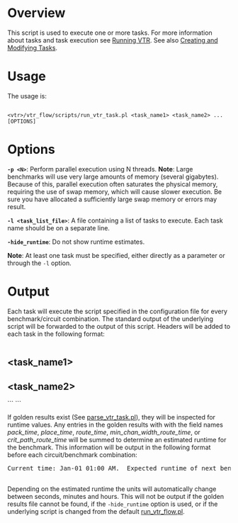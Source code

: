 # Overview #

This script is used to execute one or more tasks.  For more information about tasks and task execution see [Running VTR](RunningVTR.md).  See also [Creating and Modifying Tasks](CreatingTasks.md).

# Usage #
The usage is:
```

<vtr>/vtr_flow/scripts/run_vtr_task.pl <task_name1> <task_name2> ... [OPTIONS]
```

# Options #
**`-p <N>`**: Perform parallel execution using N threads.  **Note**: Large benchmarks will use very large amounts of memory (several gigabytes).  Because of this, parallel execution often saturates the physical memory, requiring the use of swap memory, which will cause slower execution.  Be sure you have allocated a sufficiently large swap memory or errors may result.

**`-l <task_list_file>`**: A file containing a list of tasks to execute.  Each task name should be on a separate line.

**`-hide_runtime`**: Do not show runtime estimates.

**Note**: At least one task must be specified, either directly as a parameter or through the `-l` option.

# Output #
Each task will execute the script specified in the configuration file for every benchmark/circuit combination.  The standard output of the underlying script will be forwarded to the output of this script.  Headers will be added to each task in the following format:
```

```

<task_name1>
--------------------
<underlying script output>

<task_name2>
--------------------
<underlying script output>
```
```

If golden results exist (See [parse\_vtr\_task.pl](Parse_VTR_Task.md)), they will be inspected for runtime values.  Any entries in the golden results with with the field names _pack\_time_, _place\_time_, _route\_time_, _min\_chan\_width\_route\_time_, or _crit\_path\_route\_time_ will be summed to determine an estimated runtime for the benchmark.  This information will be output in the following format before each circuit/benchmark combination:

<pre>
Current time: Jan-01 01:00 AM.  Expected runtime of next benchmark: 3 minutes<br>
</pre>

Depending on the estimated runtime the units will automatically change between seconds, minutes and hours.  This will not be output if the golden results file cannot be found, if the `-hide_runtime` option is used, or if the underlying script is changed from the default [run\_vtr\_flow.pl](Run_VTR_Flow.md).